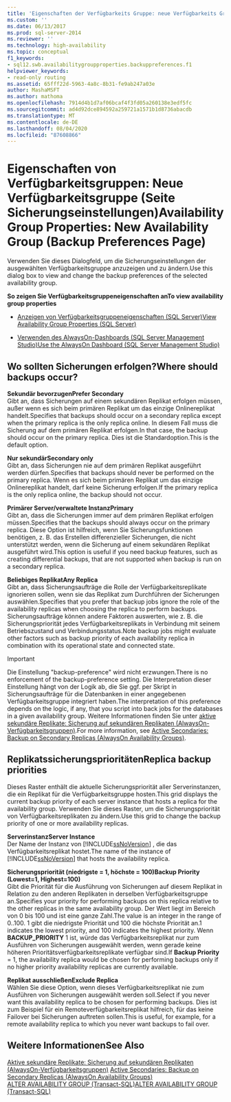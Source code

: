 ```yaml
---
title: 'Eigenschaften der Verfügbarkeits Gruppe: neue Verfügbarkeits Gruppe (Seite Sicherungs Einstellungen) | Microsoft-Dokumentation'
ms.custom: ''
ms.date: 06/13/2017
ms.prod: sql-server-2014
ms.reviewer: ''
ms.technology: high-availability
ms.topic: conceptual
f1_keywords:
- sql12.swb.availabilitygroupproperties.backuppreferences.f1
helpviewer_keywords:
- read-only routing
ms.assetid: 65fff22d-5963-4a8c-8b31-fe9ab247a03e
author: MashaMSFT
ms.author: mathoma
ms.openlocfilehash: 7914d4b1d7af06bcaf4f3fd05a260138e3edf5fc
ms.sourcegitcommit: ad4d92dce894592a259721a1571b1d8736abacdb
ms.translationtype: MT
ms.contentlocale: de-DE
ms.lasthandoff: 08/04/2020
ms.locfileid: "87608866"
---
```

# <a name="availability-group-properties-new-availability-group-backup-preferences-page"></a><span data-ttu-id="b8a4c-102">Eigenschaften von Verfügbarkeitsgruppen: Neue Verfügbarkeitsgruppe (Seite Sicherungseinstellungen)</span><span class="sxs-lookup"><span data-stu-id="b8a4c-102">Availability Group Properties: New Availability Group (Backup Preferences Page)</span></span>
  <span data-ttu-id="b8a4c-103">Verwenden Sie dieses Dialogfeld, um die Sicherungseinstellungen der ausgewählten Verfügbarkeitsgruppe anzuzeigen und zu ändern.</span><span class="sxs-lookup"><span data-stu-id="b8a4c-103">Use this dialog box to view and change the backup preferences of the selected availability group.</span></span>  
  
 <span data-ttu-id="b8a4c-104">**So zeigen Sie Verfügbarkeitsgruppeneigenschaften an**</span><span class="sxs-lookup"><span data-stu-id="b8a4c-104">**To view availability group properties**</span></span>  
  
-   [<span data-ttu-id="b8a4c-105">Anzeigen von Verfügbarkeitsgruppeneigenschaften &#40;SQL Server&#41;</span><span class="sxs-lookup"><span data-stu-id="b8a4c-105">View Availability Group Properties &#40;SQL Server&#41;</span></span>](view-availability-group-properties-sql-server.md)  
  
-   [<span data-ttu-id="b8a4c-106">Verwenden des AlwaysOn-Dashboards &#40;SQL Server Management Studio&#41;</span><span class="sxs-lookup"><span data-stu-id="b8a4c-106">Use the AlwaysOn Dashboard &#40;SQL Server Management Studio&#41;</span></span>](use-the-always-on-dashboard-sql-server-management-studio.md)  
  
## <a name="where-should-backups-occur"></a><span data-ttu-id="b8a4c-107">Wo sollten Sicherungen erfolgen?</span><span class="sxs-lookup"><span data-stu-id="b8a4c-107">Where should backups occur?</span></span>  
 <span data-ttu-id="b8a4c-108">**Sekundär bevorzugen**</span><span class="sxs-lookup"><span data-stu-id="b8a4c-108">**Prefer Secondary**</span></span>  
 <span data-ttu-id="b8a4c-109">Gibt an, dass Sicherungen auf einem sekundären Replikat erfolgen müssen, außer wenn es sich beim primären Replikat um das einzige Onlinereplikat handelt.</span><span class="sxs-lookup"><span data-stu-id="b8a4c-109">Specifies that backups should occur on a secondary replica except when the primary replica is the only replica online.</span></span> <span data-ttu-id="b8a4c-110">In diesem Fall muss die Sicherung auf dem primären Replikat erfolgen.</span><span class="sxs-lookup"><span data-stu-id="b8a4c-110">In that case, the backup should occur on the primary replica.</span></span> <span data-ttu-id="b8a4c-111">Dies ist die Standardoption.</span><span class="sxs-lookup"><span data-stu-id="b8a4c-111">This is the default option.</span></span>  
  
 <span data-ttu-id="b8a4c-112">**Nur sekundär**</span><span class="sxs-lookup"><span data-stu-id="b8a4c-112">**Secondary only**</span></span>  
 <span data-ttu-id="b8a4c-113">Gibt an, dass Sicherungen nie auf dem primären Replikat ausgeführt werden dürfen.</span><span class="sxs-lookup"><span data-stu-id="b8a4c-113">Specifies that backups should never be performed on the primary replica.</span></span> <span data-ttu-id="b8a4c-114">Wenn es sich beim primären Replikat um das einzige Onlinereplikat handelt, darf keine Sicherung erfolgen.</span><span class="sxs-lookup"><span data-stu-id="b8a4c-114">If the primary replica is the only replica online, the backup should not occur.</span></span>  
  
 <span data-ttu-id="b8a4c-115">**Primärer Server/verwaltete Instanz**</span><span class="sxs-lookup"><span data-stu-id="b8a4c-115">**Primary**</span></span>  
 <span data-ttu-id="b8a4c-116">Gibt an, dass die Sicherungen immer auf dem primären Replikat erfolgen müssen.</span><span class="sxs-lookup"><span data-stu-id="b8a4c-116">Specifies that the backups should always occur on the primary replica.</span></span> <span data-ttu-id="b8a4c-117">Diese Option ist hilfreich, wenn Sie Sicherungsfunktionen benötigen, z. B. das Erstellen differenzieller Sicherungen, die nicht unterstützt werden, wenn die Sicherung auf einem sekundären Replikat ausgeführt wird.</span><span class="sxs-lookup"><span data-stu-id="b8a4c-117">This option is useful if you need backup features, such as creating differential backups, that are not supported when backup is run on a secondary replica.</span></span>  
  
 <span data-ttu-id="b8a4c-118">**Beliebiges Replikat**</span><span class="sxs-lookup"><span data-stu-id="b8a4c-118">**Any Replica**</span></span>  
 <span data-ttu-id="b8a4c-119">Gibt an, dass Sicherungsaufträge die Rolle der Verfügbarkeitsreplikate ignorieren sollen, wenn sie das Replikat zum Durchführen der Sicherungen auswählen.</span><span class="sxs-lookup"><span data-stu-id="b8a4c-119">Specifies that you prefer that backup jobs ignore the role of the availability replicas when choosing the replica to perform backups.</span></span> <span data-ttu-id="b8a4c-120">Sicherungsaufträge können andere Faktoren auswerten, wie z. B. die Sicherungspriorität jedes Verfügbarkeitsreplikats in Verbindung mit seinem Betriebszustand und Verbindungsstatus.</span><span class="sxs-lookup"><span data-stu-id="b8a4c-120">Note backup jobs might evaluate other factors such as backup priority of each availability replica in combination with its operational state and connected state.</span></span>  
  
> [!IMPORTANT]  
>  <span data-ttu-id="b8a4c-121">Die Einstellung "backup-preference" wird nicht erzwungen.</span><span class="sxs-lookup"><span data-stu-id="b8a4c-121">There is no enforcement of the backup-preference setting.</span></span> <span data-ttu-id="b8a4c-122">Die Interpretation dieser Einstellung hängt von der Logik ab, die Sie ggf. per Skript in Sicherungsaufträge für die Datenbanken in einer angegebenen Verfügbarkeitsgruppe integriert haben.</span><span class="sxs-lookup"><span data-stu-id="b8a4c-122">The interpretation of this preference depends on the logic, if any, that you script into back jobs for the databases in a given availability group.</span></span> <span data-ttu-id="b8a4c-123">Weitere Informationen finden Sie unter [aktive sekundäre Replikate: Sicherung auf sekundären Replikaten (AlwaysOn-Verfügbarkeitsgruppen)](active-secondaries-backup-on-secondary-replicas-always-on-availability-groups.md).</span><span class="sxs-lookup"><span data-stu-id="b8a4c-123">For more information, see [Active Secondaries: Backup on Secondary Replicas (AlwaysOn Availability Groups)](active-secondaries-backup-on-secondary-replicas-always-on-availability-groups.md).</span></span>  
  
## <a name="replica-backup-priorities"></a><span data-ttu-id="b8a4c-124">Replikatssicherungsprioritäten</span><span class="sxs-lookup"><span data-stu-id="b8a4c-124">Replica backup priorities</span></span>  
 <span data-ttu-id="b8a4c-125">Dieses Raster enthält die aktuelle Sicherungspriorität aller Serverinstanzen, die ein Replikat für die Verfügbarkeitsgruppe hosten.</span><span class="sxs-lookup"><span data-stu-id="b8a4c-125">This grid displays the current backup priority of each server instance that hosts a replica for the availability group.</span></span> <span data-ttu-id="b8a4c-126">Verwenden Sie dieses Raster, um die Sicherungspriorität von Verfügbarkeitsreplikaten zu ändern.</span><span class="sxs-lookup"><span data-stu-id="b8a4c-126">Use this grid to change the backup priority of one or more availability replicas.</span></span>  
  
 <span data-ttu-id="b8a4c-127">**Serverinstanz**</span><span class="sxs-lookup"><span data-stu-id="b8a4c-127">**Server Instance**</span></span>  
 <span data-ttu-id="b8a4c-128">Der Name der Instanz von [!INCLUDE[ssNoVersion](../../../includes/ssnoversion-md.md)] , die das Verfügbarkeitsreplikat hostet.</span><span class="sxs-lookup"><span data-stu-id="b8a4c-128">The name of the instance of [!INCLUDE[ssNoVersion](../../../includes/ssnoversion-md.md)] that hosts the availability replica.</span></span>  
  
 <span data-ttu-id="b8a4c-129">**Sicherungspriorität (niedrigste = 1, höchste = 100)**</span><span class="sxs-lookup"><span data-stu-id="b8a4c-129">**Backup Priority (Lowest=1, Highest=100)**</span></span>  
 <span data-ttu-id="b8a4c-130">Gibt die Priorität für die Ausführung von Sicherungen auf diesem Replikat in Relation zu den anderen Replikaten in derselben Verfügbarkeitsgruppe an.</span><span class="sxs-lookup"><span data-stu-id="b8a4c-130">Specifies your priority for performing backups on this replica relative to the other replicas in the same availability group.</span></span> <span data-ttu-id="b8a4c-131">Der Wert liegt im Bereich von 0 bis 100 und ist eine ganze Zahl.</span><span class="sxs-lookup"><span data-stu-id="b8a4c-131">The value is an integer in the range of 0..100.</span></span> <span data-ttu-id="b8a4c-132">1 gibt die niedrigste Priorität und 100 die höchste Priorität an.</span><span class="sxs-lookup"><span data-stu-id="b8a4c-132">1 indicates the lowest priority, and 100 indicates the highest priority.</span></span> <span data-ttu-id="b8a4c-133">Wenn **BACKUP_PRIORITY** 1 ist, würde das Verfügbarkeitsreplikat nur zum Ausführen von Sicherungen ausgewählt werden, wenn gerade keine höheren Prioritätsverfügbarkeitsreplikate verfügbar sind.</span><span class="sxs-lookup"><span data-stu-id="b8a4c-133">If **Backup Priority** = 1, the availability replica would be chosen for performing backups only if no higher priority availability replicas are currently available.</span></span>  
  
 <span data-ttu-id="b8a4c-134">**Replikat ausschließen**</span><span class="sxs-lookup"><span data-stu-id="b8a4c-134">**Exclude Replica**</span></span>  
 <span data-ttu-id="b8a4c-135">Wählen Sie diese Option, wenn dieses Verfügbarkeitsreplikat nie zum Ausführen von Sicherungen ausgewählt werden soll.</span><span class="sxs-lookup"><span data-stu-id="b8a4c-135">Select if you never want this availability replica to be chosen for performing backups.</span></span> <span data-ttu-id="b8a4c-136">Dies ist zum Beispiel für ein Remoteverfügbarkeitsreplikat hilfreich, für das keine Failover bei Sicherungen auftreten sollen.</span><span class="sxs-lookup"><span data-stu-id="b8a4c-136">This is useful, for example, for a remote availability replica to which you never want backups to fail over.</span></span>  
  
## <a name="see-also"></a><span data-ttu-id="b8a4c-137">Weitere Informationen</span><span class="sxs-lookup"><span data-stu-id="b8a4c-137">See Also</span></span>  
 <span data-ttu-id="b8a4c-138">[Aktive sekundäre Replikate: Sicherung auf sekundären Replikaten (AlwaysOn-Verfügbarkeitsgruppen)](active-secondaries-backup-on-secondary-replicas-always-on-availability-groups.md) </span><span class="sxs-lookup"><span data-stu-id="b8a4c-138">[Active Secondaries: Backup on Secondary Replicas (AlwaysOn Availability Groups)](active-secondaries-backup-on-secondary-replicas-always-on-availability-groups.md) </span></span>  
 [<span data-ttu-id="b8a4c-139">ALTER AVAILABILITY GROUP &#40;Transact-SQL&#41;</span><span class="sxs-lookup"><span data-stu-id="b8a4c-139">ALTER AVAILABILITY GROUP &#40;Transact-SQL&#41;</span></span>](/sql/t-sql/statements/alter-availability-group-transact-sql)  
  
  
